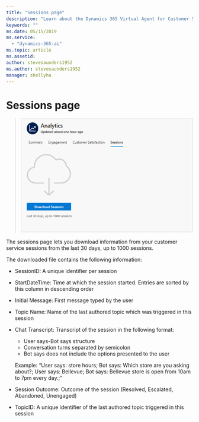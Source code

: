 ```yaml
---
title: "Sessions page"
description: "Learn about the Dynamics 365 Virtual Agent for Customer Service Sessions page."
keywords: ""
ms.date: 05/15/2019
ms.service:
  - "dynamics-365-ai"
ms.topic: article
ms.assetid: 
author: stevesaunders1952
ms.author: stevesaunders1952
manager: shellyha
---
```


# Sessions page

   > ![Sessions page](media/sessions-page.png)

The sessions page lets you download information from your customer service sessions from the last 30 days, up to 1000 sessions.

The downloaded file contains the following information: 

- SessionID: A unique identifier per session 

- StartDateTime: Time at which the session started. Entries are sorted by this column in descending order 

- Initial Message: First message typed by the user

- Topic Name: Name of the last authored topic which was triggered in this session 

- Chat Transcript: Transcript of the session in the following format:
    - User says-Bot says structure
    - Conversation turns separated by semicolon
    - Bot says does not include the options presented to the user
    
    Example: “User says: store hours; Bot says: Which store are you asking about?; User says: Bellevue; Bot says: Bellevue store is open from 10am to 7pm every day.;”

- Session Outcome: Outcome of the session (Resolved, Escalated, Abandoned, Unengaged)

- TopicID: A unique identifier of the last authored topic triggered in this session 
